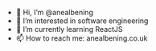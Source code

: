 - 👋 Hi, I’m @anealbening
- 👀 I’m interested in software engineering
- 🌱 I’m currently learning ReactJS
- 📫 How to reach me: anealbening.co.uk

<!---
anealbening/anealbening is a ✨ special ✨ repository because its `README.md` (this file) appears on your GitHub profile.
You can click the Preview link to take a look at your changes.
--->
